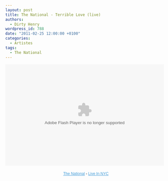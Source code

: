 ```yaml
---
layout: post
title: The National - Terrible Love (live)
authors:
  - Dirty Henry
wordpress_id: 788
date: "2011-02-25 12:00:00 +0100"
categories:
  - Artistes
tags:
  - The National
---
```


<embed src="http://media.mtvnservices.com/mgid:uma:video:mtv.com:623544" width="500" height="319" type="application/x-shockwave-flash" flashVars="configParams=id%3D1657982%26vid%3D623544%26uri%3Dmgid%3Auma%3Avideo%3Amtv.com%3A623544" allowFullScreen="true" allowScriptAccess="always" base="."></embed><div style="margin:0px;padding:4px;width:500px;text-align:center;font-family:Verdana,sans-serif;font-size:12px;"><a href="http://www.mtv.com/music/artist/national/artist.jhtml" style="color:#439CD8;" target="_blank">The
National</a> -
<a href="http://www.mtv.com/music/live_in_nyc/main.jhtml" style="color:#439CD8;" target="_blank">Live
In NYC</a></div>
